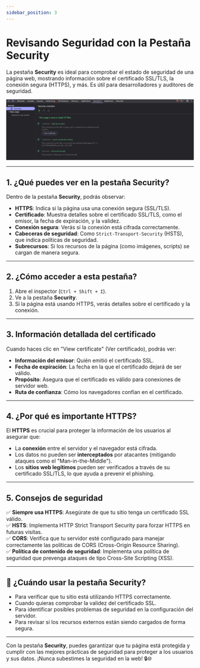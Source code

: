 ```yaml
---
sidebar_position: 3
---
```


# Revisando Seguridad con la Pestaña Security

La pestaña **Security** es ideal para comprobar el estado de seguridad de una página web, mostrando información sobre el certificado SSL/TLS, la conexión segura (HTTPS), y más. Es útil para desarrolladores y auditores de seguridad.

![Security](./img/security.png)

---

## 1. ¿Qué puedes ver en la pestaña Security?

Dentro de la pestaña **Security**, podrás observar:

- **HTTPS**: Indica si la página usa una conexión segura (SSL/TLS).
- **Certificado**: Muestra detalles sobre el certificado SSL/TLS, como el emisor, la fecha de expiración, y la validez.
- **Conexión segura**: Verás si la conexión está cifrada correctamente.
- **Cabeceras de seguridad**: Como `Strict-Transport-Security` (HSTS), que indica políticas de seguridad.
- **Subrecursos**: Si los recursos de la página (como imágenes, scripts) se cargan de manera segura.

---

## 2. ¿Cómo acceder a esta pestaña?

1. Abre el inspector (`Ctrl + Shift + I`).
2. Ve a la pestaña **Security**.
3. Si la página está usando HTTPS, verás detalles sobre el certificado y la conexión.

---

## 3. Información detallada del certificado

Cuando haces clic en "View certificate" (Ver certificado), podrás ver:

- **Información del emisor**: Quién emitió el certificado SSL.
- **Fecha de expiración**: La fecha en la que el certificado dejará de ser válido.
- **Propósito**: Asegura que el certificado es válido para conexiones de servidor web.
- **Ruta de confianza**: Cómo los navegadores confían en el certificado.

---

## 4. ¿Por qué es importante HTTPS?

El **HTTPS** es crucial para proteger la información de los usuarios al asegurar que:

- La **conexión** entre el servidor y el navegador está cifrada.
- Los datos no pueden ser **interceptados** por atacantes (mitigando ataques como el "Man-in-the-Middle").
- Los **sitios web legítimos** pueden ser verificados a través de su certificado SSL/TLS, lo que ayuda a prevenir el phishing.

---

## 5. Consejos de seguridad

✅ **Siempre usa HTTPS**: Asegúrate de que tu sitio tenga un certificado SSL válido.  
✅ **HSTS**: Implementa HTTP Strict Transport Security para forzar HTTPS en futuras visitas.  
✅ **CORS**: Verifica que tu servidor esté configurado para manejar correctamente las políticas de CORS (Cross-Origin Resource Sharing).  
✅ **Política de contenido de seguridad**: Implementa una política de seguridad que prevenga ataques de tipo Cross-Site Scripting (XSS).

---

## 🎯 ¿Cuándo usar la pestaña Security?

- Para verificar que tu sitio está utilizando HTTPS correctamente.
- Cuando quieras comprobar la validez del certificado SSL.
- Para identificar posibles problemas de seguridad en la configuración del servidor.
- Para revisar si los recursos externos están siendo cargados de forma segura.

---

Con la pestaña **Security**, puedes garantizar que tu página está protegida y cumplir con las mejores prácticas de seguridad para proteger a los usuarios y sus datos. ¡Nunca subestimes la seguridad en la web! 🔒🌐
